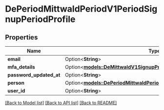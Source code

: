 # DePeriodMittwaldPeriodV1PeriodSignupPeriodProfile

## Properties

Name | Type | Description | Notes
------------ | ------------- | ------------- | -------------
**email** | Option<**String**> |  | [optional]
**mfa_details** | Option<[**models::DeMittwaldV1SignupProfileMfaDetails**](de_mittwald_v1_signup_Profile_mfaDetails.md)> |  | [optional]
**password_updated_at** | Option<**String**> |  | [optional]
**person** | Option<[**models::DePeriodMittwaldPeriodV1PeriodCommonsPeriodPerson**](de.mittwald.v1.commons.Person.md)> |  | [optional]
**user_id** | Option<**String**> |  | [optional]

[[Back to Model list]](../README.md#documentation-for-models) [[Back to API list]](../README.md#documentation-for-api-endpoints) [[Back to README]](../README.md)


